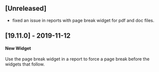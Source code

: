 ## [Unreleased]
- fixed an issue in reports with page break widget for pdf and doc files.

## [19.11.0] - 2019-11-12
#### New Widget
Use the page break widget in a report to force a page break before the widgets that follow.
